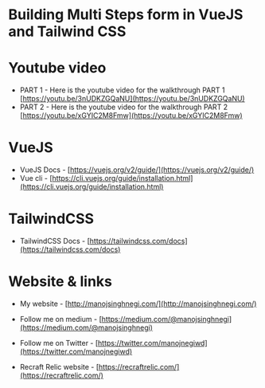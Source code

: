Building Multi Steps form in VueJS and Tailwind CSS
=============================================

Youtube video
=============
* PART 1 - Here is the youtube video for the walkthrough PART 1 [https://youtu.be/3nUDKZGQaNU](https://youtu.be/3nUDKZGQaNU)
* PART 2 - Here is the youtube video for the walkthrough PART 2 [https://youtu.be/xGYIC2M8Fmw](https://youtu.be/xGYIC2M8Fmw)

VueJS
============
* VueJS Docs - [https://vuejs.org/v2/guide/](https://vuejs.org/v2/guide/)
* Vue cli - [https://cli.vuejs.org/guide/installation.html](https://cli.vuejs.org/guide/installation.html)

TailwindCSS
===========
* TailwindCSS Docs - [https://tailwindcss.com/docs](https://tailwindcss.com/docs)

Website & links
==============

* My website - [http://manojsinghnegi.com/](http://manojsinghnegi.com/)
* Follow me on medium - [https://medium.com/@manojsinghnegi](https://medium.com/@manojsinghnegi)
* Follow me on Twitter - [https://twitter.com/manojnegiwd](https://twitter.com/manojnegiwd)

* Recraft Relic website - [https://recraftrelic.com/](https://recraftrelic.com/)